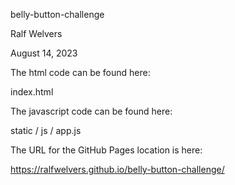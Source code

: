 belly-button-challenge

Ralf Welvers

August 14, 2023

The html code can be found here:

index.html

The javascript code can be found here:

static / js / app.js

The URL for the GitHub Pages location is here:

https://ralfwelvers.github.io/belly-button-challenge/

